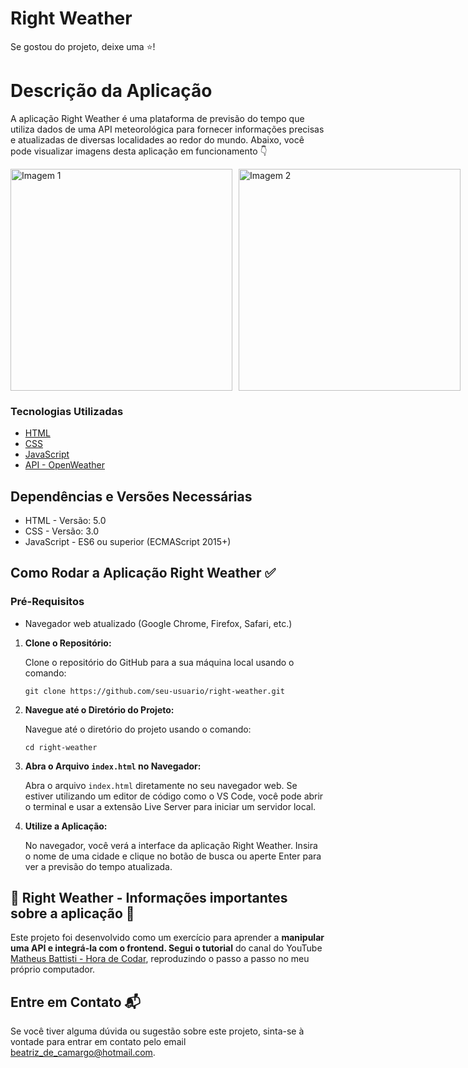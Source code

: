 # Right Weather 

Se gostou do projeto, deixe uma ⭐️!

# Descrição da Aplicação

A aplicação Right Weather é uma plataforma de previsão do tempo que utiliza dados de uma API meteorológica para fornecer informações precisas e atualizadas de diversas localidades ao redor do mundo. Abaixo, você pode visualizar imagens desta aplicação em funcionamento
👇

<div style="display: flex;">
    <img src="https://github.com/user-attachments/assets/c87fdeba-b8a1-4188-a61e-5d40526856b0" alt="Imagem 1" style="width: 355px; margin-right: 10px;">
    <img src="https://github.com/user-attachments/assets/933ceeb7-af39-461b-9b59-39eafa8a5533" alt="Imagem 2" style="width: 355px;">
</div>

### Tecnologias Utilizadas

* [HTML](https://developer.mozilla.org/pt-BR/docs/Web/HTML)
* [CSS](https://developer.mozilla.org/pt-BR/docs/Web/CSS)
* [JavaScript](https://developer.mozilla.org/pt-BR/docs/Web/JavaScript)
* [API - OpenWeather](https://openweathermap.org/)

## Dependências e Versões Necessárias

* HTML - Versão: 5.0
* CSS - Versão: 3.0
* JavaScript - ES6 ou superior (ECMAScript 2015+)

## Como Rodar a Aplicação Right Weather ✅
### Pré-Requisitos
* Navegador web atualizado (Google Chrome, Firefox, Safari, etc.)

<ol>
    <li><strong>Clone o Repositório:</strong>
        <p>Clone o repositório do GitHub para a sua máquina local usando o comando:</p>
        <pre><code>git clone https://github.com/seu-usuario/right-weather.git</code></pre>
    </li>
    <li><strong>Navegue até o Diretório do Projeto:</strong>
        <p>Navegue até o diretório do projeto usando o comando:</p>
        <pre><code>cd right-weather</code></pre>
    </li>
    <li><strong>Abra o Arquivo <code>index.html</code> no Navegador:</strong>
        <p>Abra o arquivo <code>index.html</code> diretamente no seu navegador web. Se estiver utilizando um editor de código como o VS Code, você pode abrir o terminal e usar a extensão Live Server para iniciar um servidor local.</p>
    </li>
    <li><strong>Utilize a Aplicação:</strong>
        <p><p>No navegador, você verá a interface da aplicação Right Weather. Insira o nome de uma cidade e clique no botão de busca ou aperte Enter para ver a previsão do tempo atualizada.</p>
    </li>
</ol>

## 📌 Right Weather - Informações importantes sobre a aplicação 📌

<p>Este projeto foi desenvolvido como um exercício para aprender a <strong> manipular uma API e integrá-la com o frontend. </strong> <strong>Segui o tutorial</strong> do canal do YouTube <a href="https://www.youtube.com/@MatheusBattisti" target="_blank">Matheus Battisti - Hora de Codar</a>, reproduzindo o passo a passo no meu próprio computador.</p>

## Entre em Contato 📬
<p>Se você tiver alguma dúvida ou sugestão sobre este projeto, sinta-se à vontade para entrar em contato pelo email <a href="mailto:beatriz_de_camargo@hotmail.com">beatriz_de_camargo@hotmail.com</a>.</p>
